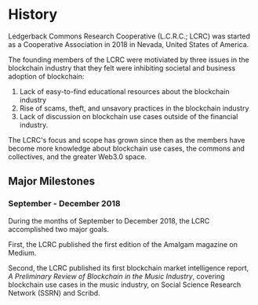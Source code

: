 # History

Ledgerback Commons Research Cooperative \(L.C.R.C.; LCRC\) was started as a Cooperative Association in 2018 in Nevada, United States of America.

The founding members of the LCRC were motiviated by three issues in the blockchain industry that they felt were inhibiting societal and business adoption of blockchain:

1. Lack of easy-to-find educational resources about the blockchain industry
2. Rise of scams, theft, and unsavory practices in the blockchain industry 
3. Lack of discussion on blockchain use cases outside of the financial industry.

The LCRC's focus and scope has grown since then as the members have become more knowledge about blockchain use cases, the commons and collectives, and the greater Web3.0 space.

## Major Milestones

### September - December 2018

During the months of September to December 2018, the LCRC accomplished two major goals.

First, the LCRC published the first edition of the Amalgam magazine on Medium. 

Second, the LCRC published its first blockchain market intelligence report, _A Preliminary Review of Blockchain in the Music Industry_, covering blockchain use cases in the music industry, on Social Science Research Network \(SSRN\) and Scribd. 

